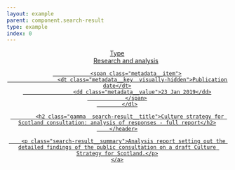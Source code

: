 ```yaml
---
layout: example
parent: component.search-result
type: example
index: 0
---
```

<article class="search-result">
    <a class="search-result__link" data-search-result="1/n" href="#" title="Culture strategy for Scotland consultation: analysis of responses - full report">
        <header class="search-result__header">
            <dl class="search-result__metadata  metadata  metadata--inline">
                <span class="metadata__item">
                    <dt class="metadata__key  visually-hidden">Type</dt>
                    <dd class="metadata__value  content-label">Research and analysis</dd>
                </span>

                <span class="metadata__item">
                    <dt class="metadata__key  visually-hidden">Publication date</dt>
                    <dd class="metadata__value">23 Jan 2019</dd>
                </span>
            </dl>

            <h2 class="gamma  search-result__title">Culture strategy for Scotland consultation: analysis of responses - full report</h2>
        </header>

        <p class="search-result__summary">Analysis report setting out the detailed findings of the public consultation on a draft Culture Strategy for Scotland.</p>
    </a>
</article>
